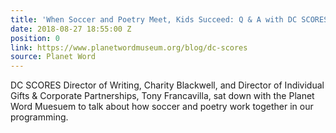 ```yaml
---
title: 'When Soccer and Poetry Meet, Kids Succeed: Q & A with DC SCORES'
date: 2018-08-27 18:55:00 Z
position: 0
link: https://www.planetwordmuseum.org/blog/dc-scores
source: Planet Word
---
```


DC SCORES Director of Writing, Charity Blackwell, and Director of Individual Gifts & Corporate Partnerships, Tony Francavilla, sat down with the Planet Word Muesuem to talk about how soccer and poetry work together in our programming.